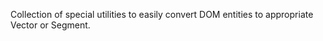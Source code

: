 <!-- @format -->

Collection of special utilities to easily convert DOM entities to appropriate Vector or Segment.
